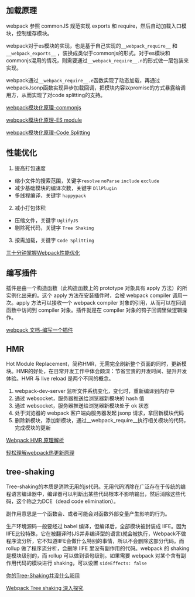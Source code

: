 ## 加载原理

webpack 参照 commonJS 规范实现 exports 和 require，然后自动加载入口模块，控制缓存模块。

webpack对于es模块的实现，也是基于自己实现的`__webpack_require__` 和`__webpack_exports__` ，装换成类似于commonjs的形式。对于es模块和commonjs混用的情况，则需要通过`__webpack_require__.n`的形式做一层包装来实现。

webpack通过`__webpack_require__.e`函数实现了动态加载，再通过webpackJsonp函数实现异步加载回调，把模块内容以promise的方式暴露给调用方，从而实现了对code splitting的支持。

[webpack模块化原理-commonjs](https://segmentfault.com/a/1190000010349749)

[webpack模块化原理-ES module](https://segmentfault.com/a/1190000010955254)

[webpack模块化原理-Code Splitting](https://segmentfault.com/a/1190000011435407)

## 性能优化

1. 提高打包速度
  * 缩小文件的搜索范围，关键字`resolve` `noParse` `include` `exclude`
  * 减少基础模块的编译次数，关键字 `DllPlugin`
  * 多线程编译，关键字 `happypack`
2. 减小打包体积
  * 压缩文件，关键字 `UglifyJS` 
  * 剔除死代码，关键字 `Tree Shaking`
3. 按需加载，关键字 `Code Splitting`

[三十分钟掌握Webpack性能优化](https://juejin.im/post/5b652b036fb9a04fa01d616b)

## 编写插件

插件是由一个构造函数（此构造函数上的 prototype 对象具有 apply 方法）的所实例化出来的。这个 apply 方法在安装插件时，会被 webpack compiler 调用一次。apply 方法可以接收一个 webpack compiler 对象的引用，从而可以在回调函数中访问到 compiler 对象。插件就是在 compiler 对象的钩子回调里做逻辑操作。

[webpack 文档-编写一个插件](https://webpack.docschina.org/contribute/writing-a-plugin/)

## HMR

Hot Module Replacement，简称HMR，无需完全刷新整个页面的同时，更新模块。HMR的好处，在日常开发工作中体会颇深：节省宝贵的开发时间、提升开发体验。HMR 与 live reload 是两个不同的概念。

1. webpack-dev-server 监听文件系统变化，变化时，重新编译到内存中
2. 通过 websocket，服务器推送给浏览器新模块的 hash 值
3. 通过 websocket，服务器推送给浏览器新模块处于 ok 状态
4. 处于浏览器的 webpack 客户端向服务器发起 jsonp 请求，拿回新模块代码
5. 删除新模块，添加新模块，通过__webpack_require__执行相关模块的代码，完成模块的更新

[Webpack HMR 原理解析](https://zhuanlan.zhihu.com/p/30669007)

[轻松理解webpack热更新原理](https://juejin.im/post/5de0cfe46fb9a071665d3df0)

## tree-shaking

Tree-shaking的本质是消除无用的js代码。无用代码消除在广泛存在于传统的编程语言编译器中，编译器可以判断出某些代码根本不影响输出，然后消除这些代码，这个称之为DCE（dead code elimination）。

副作用意思是一个函数会、或者可能会对函数外部变量产生影响的行为。

生产环境源码一般要经过 babel 编译，但编译后，全部模块被封装成 IIFE。因为IIFE比较特殊，它在被翻译时(JS并非编译型的语言)就会被执行，Webpack不做程序流分析，它不知道IIFE会做什么特别的事情，所以不会删除这部分代码。而 rollup 做了程序流分析，会删除 IIFE 里没有副作用的代码。webpack 的 shaking 是模块级别的，而 rollup 可以做到语句级别。如果需要 webpack 对某个含有副作用代码的模块进行 shaking，可以设置 `sideEffects: false`

[你的Tree-Shaking并没什么卵用](https://juejin.im/post/5a5652d8f265da3e497ff3de)

[Webpack Tree shaking 深入探究](https://juejin.im/post/5bb8ef58f265da0a972e3434)